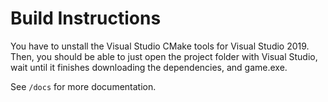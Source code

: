 # Build Instructions

You have to unstall the Visual Studio CMake tools for Visual Studio 2019. 
Then, you should be able to just open the project folder with Visual Studio, wait until it finishes downloading the dependencies, and game.exe. 

See `/docs` for more documentation.